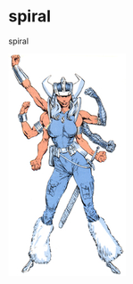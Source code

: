 # spiral
spiral

![alt tag](https://github.com/imamchishty/spiral/blob/master/Spiral_001.jpg?raw=true "Marvels Spiral")

